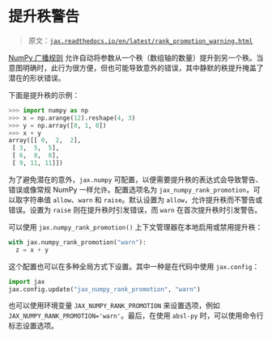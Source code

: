 # 提升秩警告

> 原文：[`jax.readthedocs.io/en/latest/rank_promotion_warning.html`](https://jax.readthedocs.io/en/latest/rank_promotion_warning.html)

[NumPy 广播规则](https://docs.scipy.org/doc/numpy/user/basics.broadcasting.html#general-broadcasting-rules) 允许自动将参数从一个秩（数组轴的数量）提升到另一个秩。当意图明确时，此行为很方便，但也可能导致意外的错误，其中静默的秩提升掩盖了潜在的形状错误。

下面是提升秩的示例：

```py
>>> import numpy as np
>>> x = np.arange(12).reshape(4, 3)
>>> y = np.array([0, 1, 0])
>>> x + y
array([[ 0,  2,  2],
 [ 3,  5,  5],
 [ 6,  8,  8],
 [ 9, 11, 11]]) 
```

为了避免潜在的意外，`jax.numpy` 可配置，以便需要提升秩的表达式会导致警告、错误或像常规 NumPy 一样允许。配置选项名为 `jax_numpy_rank_promotion`，可以取字符串值 `allow`、`warn` 和 `raise`。默认设置为 `allow`，允许提升秩而不警告或错误。设置为 `raise` 则在提升秩时引发错误，而 `warn` 在首次提升秩时引发警告。

可以使用 `jax.numpy_rank_promotion()` 上下文管理器在本地启用或禁用提升秩：

```py
with jax.numpy_rank_promotion("warn"):
  z = x + y 
```

这个配置也可以在多种全局方式下设置。其中一种是在代码中使用 `jax.config`：

```py
import jax
jax.config.update("jax_numpy_rank_promotion", "warn") 
```

也可以使用环境变量 `JAX_NUMPY_RANK_PROMOTION` 来设置选项，例如 `JAX_NUMPY_RANK_PROMOTION='warn'`。最后，在使用 `absl-py` 时，可以使用命令行标志设置选项。
